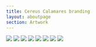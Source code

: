 ```yaml
---
title: Cereus Calamares branding
layout: aboutpage
section: Artwork
---
```


![](https://codeberg.org/cereus-linux/artwork/raw/branch/main/calamares-branding/cereus-logo-complete.png)
![](https://codeberg.org/cereus-linux/artwork/raw/branch/main/calamares-branding/cereus-logo-letters.png)
![](https://codeberg.org/cereus-linux/artwork/raw/branch/main/calamares-branding/cereus-slogan.png)
![](https://codeberg.org/cereus-linux/artwork/raw/branch/main/calamares-branding/keep-updated.png)
![](https://codeberg.org/cereus-linux/artwork/raw/branch/main/calamares-branding/no-bloatware.png)
![](https://codeberg.org/cereus-linux/artwork/raw/branch/main/calamares-branding/runit.png)
![](https://codeberg.org/cereus-linux/artwork/raw/branch/main/calamares-branding/software.png)
![](https://codeberg.org/cereus-linux/artwork/raw/branch/main/calamares-branding/void-based.png)
